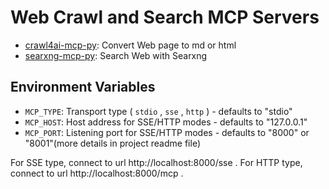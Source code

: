 # Web Crawl and Search MCP Servers

- [crawl4ai-mcp-py](./packages/crawl4ai-mcp-py/README.md): Convert Web page to md or html
- [searxng-mcp-py](./packages/searxng-mcp-py/README.md): Search Web with Searxng

## Environment Variables
- `MCP_TYPE`: Transport type ( `stdio` , `sse` , `http` ) - defaults to "stdio"
- `MCP_HOST`: Host address for SSE/HTTP modes - defaults to "127.0.0.1"
- `MCP_PORT`: Listening port for SSE/HTTP modes - defaults to "8000" or "8001"(more details in project readme file)

For SSE type, connect to url http://localhost:8000/sse .
For HTTP type, connect to url http://localhost:8000/mcp .